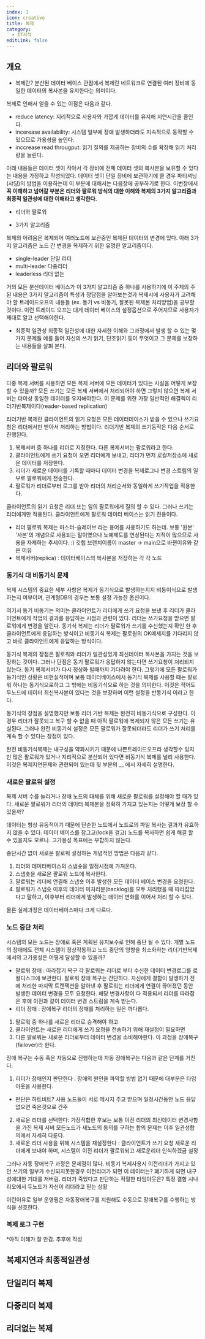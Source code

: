 ```yaml
---
index: 1
icon: creative
title: 복제
category:
  - IT서적
editLink: false
---
```


## 개요

- 복제란?
  분산된 데이터 베이스 관점에서 복제란 네트워크로 연결된 여러 장비에 동일한 데이터의 복사본을 유지한다는 의미이다.

복제로 인해서 얻을 수 있는 이점은 다음과 같다.

- reduce latency: 지리적으로 사용자와 가깝게 데이터를 유지해 지연시간을 줄인다.
- incerease availability: 시스템 일부에 장애 발생하더라도 지속적으로 동작할 수 있으므로 가용성을 높인다.
- inccrease read througput: 읽기 질의를 제공하는 장비의 수를 확장해 읽기 처리량을 늘린다.

아래 내용들은 데이터 셋이 작아서 각 장비에 전체 데이터 셋의 복사본을 보유할 수 있다는 내용을 가정하고 작성되었다.
데이터 셋이 단일 장비에 보관하기에 클 경우 파티셔닝(샤딩)의 방법을 이용하는데 이 부분에 대해서는 다음장에 공부하기로 한다.
이번장에서 **꼭 이해하고 넘어갈 부분은 리더와 팔로워 방식의 대한 이해와 복제의 3가지 알고리즘과 최종적 일관성에 대한 이해라고 생각한다.**

- 리더와 팔로워

- 3가지 알고리즘

복제의 어려움은 복제되어 여러노드에 보관중인 복제된 데이터의 변경에 있다. 아래 3가지 알고리즘은 노드 간 변경을 복제하기 위한 유명한 알고리즘이다.

- single-leader 단일 리더
- multi-leader 다중리더
- leaderless 리더 없는

거의 모든 분산데이터 베이스가 이 3가지 알고리즘 중 하나를 사용하기에 이 주제의 주된 내용은 3가지 알고리즘이 특성과 장담점을 알아보는것과
복제시에 사용자가 고려해야 할 트레이드오프의 내용들 (ex. 동기 vs 비동기, 잘못된 복제본 처리방법)을 공부할 것이다. 이런 트레이드 오프는 대게 데이터 베이스의 설정옵션으로 주어지므로
사용자가 제대로 알고 선택해야한다.

- 최종적 일관성
  최종적 일관성에 대한 자세한 이해와 그과정에서 발생 할 수 있는 몇가지 문제들
  예를 들어 자신의 쓰기 읽기, 단조읽기 등이 무엇이고 그 문제를 보장하는 내용들을 살펴 본다.

## 리더와 팔로워

다중 복제 서버를 사용하면 모든 복제 서버에 모든 데이터가 있다는 사실을 어떻게 보장 할 수 있을까?
모든 쓰기는 모든 복제 서버에서 처리되어야 하면 그렇지 않으면 복제 서버는 더이상 동일한 데이터를 유지해야한다.
이 문제를 위한 가장 일반적인 해결첵이 리더기반복제이다(reader-based replication)

리더기반 복제란 클라이언트의 읽기 요청은 모든 데이터데이스가 받을 수 있으나 쓰기요청은 리더에서만 받아서 처리하는 방법이다.
리더기반 복제의 쓰기동작은 다음 순서로 진행된다.

1. 복제서버 중 하나를 리더로 지정한다. 다른 복제서버는 팔로워라고 한다.
2. 클라이언트에게 쓰기 요청이 오면 리더에게 보내고, 리더가 먼저 로컬저장소에 새로운 데이터를 저장한다.
3. 리더가 새로운 데이터를 기록할 때마다 데이터 변경을 복제로그나 변경 스트림의 일부로 팔로워에게 전송한다.
4. 팔로워가 리더로부터 로그를 받아 리더의 처리순서와 동일하게 쓰기작업을 적용한다.

클라이언트의 읽기 요청은 리더 또는 임의 팔로워에게 질의 할 수 있다. 그러나 쓰기는 리더에게만 적용된다.
클라이언트에게 팔로워 데이터 베이스는 읽기 전용이다.

- 리더 팔로워 복제는 마스터-슬레이브 라는 용어를 사용하기도 하는데. 보통 '원본' '사본'의 개념으로 사용되는 말이였으나 노예제도를 연상된다는 지적이 많으므로 사용을 자제하는 추세이다. :) 깃헙 브랜치이름이 master -> main으로 바뀐이유와 같은 이유
- 복제서버(replica) : 데이터베이스의 복사본을 저장하는 각 각 노드

### 동기식 대 비동기식 문제

복제 시스템의 중요한 세부 사항은 복제가 동기식으로 발생하는지지 비동이식으로 발생하는지 여부이며, 관계형DB의 경우는 보통 설정 가능한 옵션이다.

여기서 동기 비동기는 의미는 클라이언트가 리더에게 쓰기 요청을 보낸 후 리더가 클라이언트에게 작업의 결과를 응답하는 시점과 관련이 있다.
리더는 쓰기요청을 받으면 팔로워에게 변경을 알린다.
동기식 복제는 리더가 팔로워가 쓰기를 수신했는지 확인 한 후 클라이언트에게 응답하는 방식이고
비동기식 복제는 팔로원의 OK메세지를 기다리지 않고 바로 클라이언트에게 응답하는 방식이다.

동기식 복제의 장점은 팔로워와 리더가 일관성있게 최신데이터 복사본을 가지는 것을 보장하는 것이다. 그러나 단점은 동기 팔로워가 응답하지 않는다면 쓰기요청이 처리되지 않는다. 동기 복제서버가 다시 정상화 될때까지 기다려야 한다. 그렇기에 모든 팔로워가 동기식인 상황은 비현실적이며 보통 데이터베이스에서 동기식 복제를 사용할 떄는 팔로워 하나는 동기식으로하고 그 밖에는 비동기식으로 하는 것을 의미한다.
이것은 적어도 두노드에 데이터 최신복사본이 있다는 것을 보장하며 이런 설정을 반동기식 이라고 한다.

동기식의 장점을 설명했지만 보통 리더 기반 복제는 완전히 비동기식으로 구성한다. 이 경우 리더가 잘못되고 복구 할 수 없을 때 아직 팔로워에 복제되지 않은 모든 쓰기는 유실된다.
그러나 완전 비동기식 설정은 모든 팔로워가 잘못되더라도 리더가 쓰기 처리를 계속 할 수 있다는 장점이 있다.

완전 비동기식복제는 내구성을 약화시키기 때문에 나쁜트레이드오프라 생각할수 있지만 많은 팔로워가 있거나 지리적으로 분산되어 있다면 비동기식 복제를 널리 사용한다.
이것은 복제지연문제와 관련되어 있는데 뒷 부분의 \_\_ 에서 자세히 설명한다.

### 새로운 팔로워 설정

복제 서버 수를 늘리거나 장애 노드의 대체를 위해 새로운 팔로워를 설정해야 할 때가 있다.
새로운 팔로워가 리더의 데이터 복제본을 정확히 가지고 있는지는 어떻게 보장 할 수 있을까?

데이터는 항상 유동적이기 때문에 단순한 노드에서 노드로의 파일 복사는 결과가 유효하지 않을 수 있다.
데이터 베이스를 잠그고(lock을 걸고) 노드를 복사하면 쉽게 해결 할 수 있을지도 모르나. 고가용성 목표에는 부합하지 않는다.

중단시간 없이 새로운 팔로워 설정하는 개념적인 방법은 다음과 같다.

1. 리더의 데이터베이스의 스냅숏을 일정시점에 가져온다.
2. 스냅숏을 새로운 팔로워 노드에 복사한다.
3. 팔로워는 리더에 연결해 스냅숏 이후 발생한 모든 데이터 베이스 변경을 요청한다.
4. 팔로워가 스냅숏 이후의 데이터 미처리분(backlog)를 모두 처리했을 때 따라잡았다고 말하고, 이후부터 리더에게 발생하는 데이터 변화를 이어서 처리 할 수 있다.

물론 실제과정은 데이터베이스마다 크게 다르다.

### 노드 중단 처리

시스템의 모든 노드는 장애로 혹은 계획된 유지보수로 인해 중단 될 수 있다.
개별 노드의 장애에도 전체 시스템이 정상작동하고 노드 중단의 영향을 최소화하는
리더기반복제에서의 고가용성은 어떻게 달성할 수 있을까?

- 팔로워 장애 : 따라잡기 복구
  각 팔로워는 리더로 부터 수신한 데이터 변경로그를 로컬디스크에 보관한다.
  팔로워 장애 복구는 간단하다. 자신에게 결함이 발생하기 전에 처리한 마지막 트랜잭션을 알아낸 후 팔로워는 리더에게 연결이 끊어졌던 동안 발생한 데이터 변경을 모두 요청한다.
  해당 변경사항이 다 적용되서 리더를 따라잡은 후에 이전과 같이 데이터 변경 스트림을 계속 받는다.
- 리더 장애 : 장애복구
  리더의 장애를 처리하는 일은 까다롭다.

1. 팔로워 중 하나를 새로운 리더로 승격해야 하고
2. 클라이언트는 새로운 리더에게 쓰기 요청을 전송하기 위해 재설정이 필요하면
3. 다른 팔로워는 새로운 리더로부터 데이터 변경을 소비해야한다.
   이 과정을 장애복구(failover)라 한다.

장애 복구는 수동 혹은 자동으로 진행하는데 자동 장애복구는 다음과 같은 단계를 거친다.

1. 리더가 장애인지 판단한다 : 장애의 원인을 파악할 방법 없기 때문에 대부분은 타임아웃을 사용한다.

- 판단은 하트비트? 사용 노드들이 서로 메시지 주고 받으며 일정시간동안 노드 응답없으면 죽은것으로 간주

2. 새로운 리더를 선택한다: 가장적합한 후보는 보통 이전 리더의 최신데이터 변경사항을 가진 복제 서버 모든노드가 새노드의 동의를 구하는 합의 문제는 이후 일관성합의에서 자세히 다룬다.
3. 새로운 리더 사용을 위해 시스템을 재설정한다 : 클라이언트가 쓰기 요청 새로운 리더에게 보내야 하며, 시스템이 이전 리더가 팔로워되고 새로운리더 인식하겠금 설정

그러나 자동 장애복구 과정은 문제점이 많다.
비동기 복제사용시 이전리더가 가지고 있던 쓰기의 일부가 수신되지못한경우 이전리더가 되면 이 데이터는? 폐기하게 되면 내구성에대한 기대를 저버림.
리더가 죽었다고 판단하는 적절한 타임아웃은?
특정 결함 시나리오에서 두노드가 자신이 리더라고 믿는 상황

이런이유로 일부 운영핌은 자동장애복구를 지원해도 수동으로 장애복구를 수행하는 방식을 선호한다.

### 복제 로그 구현

\*아직 이해가 잘 안감. 추후에 작성

## 복제지연과 최종적일관성

## 단일리더 복제

## 다중리더 복제

## 리더없는 복제

